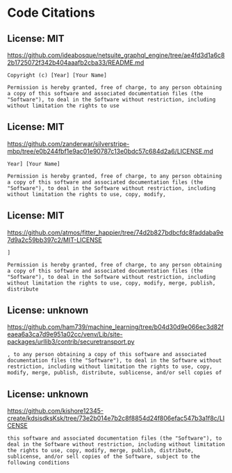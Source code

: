 # Code Citations

## License: MIT
https://github.com/ideabosque/netsuite_graphql_engine/tree/ae4fd3d1a6c82b1725072f342b404aaafb2cba33/README.md

```
Copyright (c) [Year] [Your Name]

Permission is hereby granted, free of charge, to any person obtaining a copy of this software and associated documentation files (the "Software"), to deal in the Software without restriction, including without limitation the rights to use
```


## License: MIT
https://github.com/zanderwar/silverstripe-mbp/tree/e0b244fbf1e9ac01e90787c13e0bdc57c684d2a6/LICENSE.md

```
Year] [Your Name]

Permission is hereby granted, free of charge, to any person obtaining a copy of this software and associated documentation files (the "Software"), to deal in the Software without restriction, including without limitation the rights to use, copy, modify,
```


## License: MIT
https://github.com/atmos/fitter_happier/tree/74d2b827bdbcfdc8faddaba9e7d9a2c59bb397c2/MIT-LICENSE

```
]

Permission is hereby granted, free of charge, to any person obtaining a copy of this software and associated documentation files (the "Software"), to deal in the Software without restriction, including without limitation the rights to use, copy, modify, merge, publish, distribute
```


## License: unknown
https://github.com/ham739/machine_learning/tree/b04d30d9e066ec3d82feaea6a3ca7d9e951a02cc/venv/Lib/site-packages/urllib3/contrib/securetransport.py

```
, to any person obtaining a copy of this software and associated documentation files (the "Software"), to deal in the Software without restriction, including without limitation the rights to use, copy, modify, merge, publish, distribute, sublicense, and/or sell copies of
```


## License: unknown
https://github.com/kishore12345-create/kdsisdksKsk/tree/73e2b014e7b2c8f8854d24f806efac547b3a1f8c/LICENSE

```
this software and associated documentation files (the "Software"), to deal in the Software without restriction, including without limitation the rights to use, copy, modify, merge, publish, distribute, sublicense, and/or sell copies of the Software, subject to the following conditions
```

